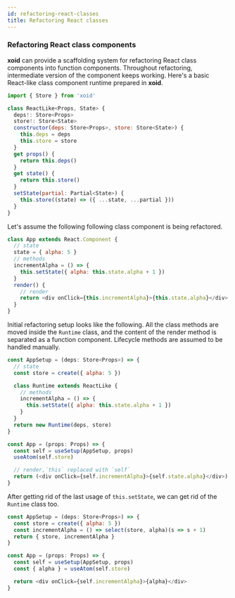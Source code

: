 ```yaml
---
id: refactoring-react-classes
title: Refactoring React classes
---
```


### Refactoring React class components

**xoid** can provide a scaffolding system for refactoring React class components into function components. Throughout refactoring, intermediate version of the component keeps working. Here's a basic React-like class component runtime prepared in **xoid**.

```js
import { Store } from 'xoid'

class ReactLike<Props, State> {
  deps!: Store<Props>
  store!: Store<State>
  constructor(deps: Store<Props>, store: Store<State>) {
    this.deps = deps
    this.store = store
  }
  get props() {
    return this.deps()
  }
  get state() {
    return this.store()
  }
  setState(partial: Partial<State>) {
    this.store((state) => ({ ...state, ...partial }))
  }
}
```
Let's assume the following following class component is being refactored.
```js
class App extends React.Component {
  // state
  state = { alpha: 5 }
  // methods
  incrementAlpha = () => {
    this.setState({ alpha: this.state.alpha + 1 })
  }
  render() {
    // render
    return <div onClick={this.incrementAlpha}>{this.state.alpha}</div> 
  }
}
```
Initial refactoring setup looks like the following. All the class methods are moved inside the `Runtime` class, and the content of the render method is separated as a function component. Lifecycle methods are assumed to be handled manually.

```js
const AppSetup = (deps: Store<Props>) => {
  // state
  const store = create({ alpha: 5 })

  class Runtime extends ReactLike {
    // methods
    incrementAlpha = () => {
      this.setState({ alpha: this.state.alpha + 1 })
    }
  }
  return new Runtime(deps, store) 
}

const App = (props: Props) => {
  const self = useSetup(AppSetup, props)
  useAtom(self.store)

  // render,`this` replaced with `self`
  return (<div onClick={self.incrementAlpha}>{self.state.alpha}</div>)
}
```
After getting rid of the last usage of `this.setState`, we can get rid of the `Runtime` class too.
```js
const AppSetup = (deps: Store<Props>) => {
  const store = create({ alpha: 5 })
  const incrementAlpha = () => select(store, alpha)(s => s + 1)
  return { store, incrementAlpha }
}

const App = (props: Props) => {
  const self = useSetup(AppSetup, props)
  const { alpha } = useAtom(self.store)

  return <div onClick={self.incrementAlpha}>{alpha}</div>
}
```

